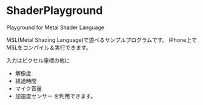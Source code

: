 # ShaderPlayground
Playground for Metal Shader Language

MSL(Metal Shading Language)で遊べるサンプルプログラムです。
iPhone上でMSLをコンパイル＆実行できます。

入力はピクセル座標の他に
* 解像度
* 経過時間
* マイク音量
* 加速度センサー
を利用できます。
